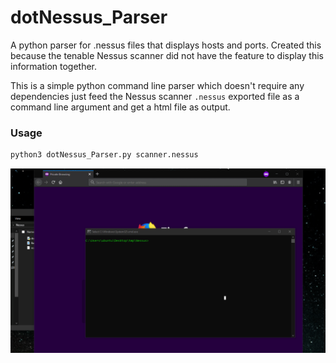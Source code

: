 # dotNessus_Parser
A python parser for .nessus files that displays hosts and ports. Created this because the tenable Nessus scanner did not have the feature to display this information together.

This is a simple python command line parser which doesn't require any dependencies just feed the Nessus scanner `.nessus` exported file as a command line argument and get a html file as output.


### Usage
```bash
python3 dotNessus_Parser.py scanner.nessus
```


![Demo](https://github.com/hack-parthsharma/dotNessus_Parser/blob/master/demo.gif)
